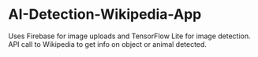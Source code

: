 # AI-Detection-Wikipedia-App
Uses Firebase for image uploads and TensorFlow Lite for image detection. API call to Wikipedia to get info on object or animal detected.
